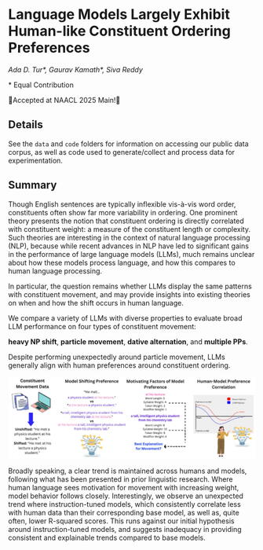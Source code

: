 # Language Models Largely Exhibit Human-like Constituent Ordering Preferences

*Ada D. Tur\*, Gaurav Kamath\*, Siva Reddy*

\* Equal Contribution

:tada:Accepted at NAACL 2025 Main!:tada:

## Details

See the ```data``` and ```code``` folders for information on accessing our public data corpus, as well as code used to generate/collect and process data for experimentation.

## Summary

Though English sentences are typically inflexible vis-à-vis word order, constituents often show far more variability in ordering. One prominent theory presents the notion that constituent ordering is directly correlated with constituent weight: a measure of the constituent length or complexity. Such theories are interesting in the context of natural language processing (NLP), because while recent advances in NLP have led to significant gains in the performance of large language models (LLMs), much remains unclear about how these models process language, and how this compares to human language processing. 

In particular, the question remains whether LLMs display the same patterns with constituent movement, and may provide insights into existing theories on when and  how the shift occurs in human language. 

We compare a variety of LLMs with diverse properties to evaluate broad LLM performance on four types of constituent movement: 

**heavy NP shift**, **particle movement**, **dative alternation**, and **multiple PPs**. 

Despite performing unexpectedly around particle movement, LLMs generally align with human preferences around constituent ordering.

![Figure One](figs/fig1.jpg)

Broadly speaking, a clear trend is maintained across humans and models, following what has been presented in prior linguistic research. Where human language sees motivation for  movement with increasing weight, model behavior follows closely.
Interestingly, we observe an unexpected trend where instruction-tuned models, which
consistently correlate less with human data than their corresponding base model, as well as,
quite often, lower R-squared scores. This runs against our initial hypothesis around
instruction-tuned models, and suggests inadequacy in providing consistent and explainable
trends compared to base models.
